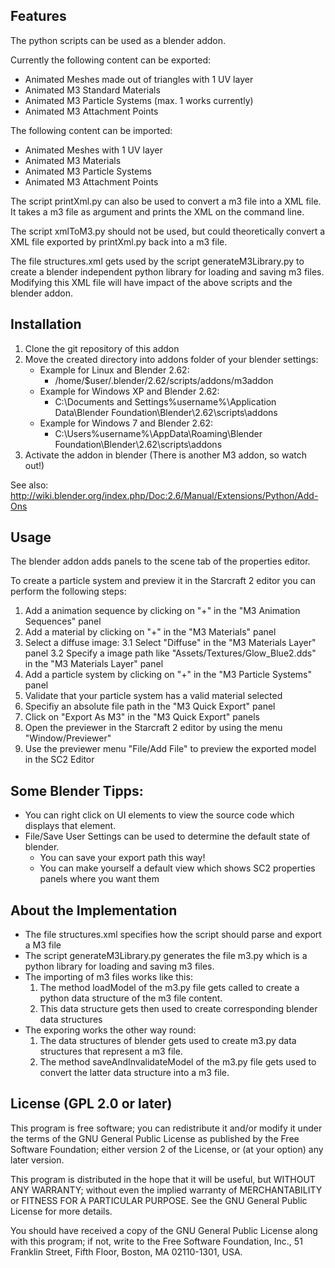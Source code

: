 Features
--------

The python scripts can be used as a blender addon.

Currently the following content can be exported:

  * Animated Meshes made out of triangles with 1 UV layer
  * Animated M3 Standard Materials
  * Animated M3 Particle Systems (max. 1 works currently)
  * Animated M3 Attachment Points

The following content can be imported:

  * Animated Meshes with 1 UV layer
  * Animated M3 Materials
  * Animated M3 Particle Systems
  * Animated M3 Attachment Points

The script printXml.py can also be used to convert a m3 file into a XML file. It
takes a m3 file as argument and prints the XML on the command line.

The script xmlToM3.py should not be used, but could theoretically convert a
XML file exported by printXml.py back into a m3 file.

The file structures.xml gets used by the script generateM3Library.py to create
a blender independent python library for loading and saving m3 files.
Modifying this XML file will have impact of the above scripts and the blender addon.

Installation
------------
1. Clone the git repository of this addon
2. Move the created directory into addons folder of your blender settings:
   * Example for Linux and Blender 2.62: 
      * /home/$user/.blender/2.62/scripts/addons/m3addon
   * Example for Windows XP and Blender 2.62:
      * C:\Documents and Settings\%username%\Application Data\Blender Foundation\Blender\2.62\scripts\addons
   * Example for Windows 7 and Blender 2.62:
      * C:\Users\%username%\AppData\Roaming\Blender Foundation\Blender\2.62\scripts\addons
3. Activate the addon in blender (There is another M3 addon, so watch out!)

See also: http://wiki.blender.org/index.php/Doc:2.6/Manual/Extensions/Python/Add-Ons

Usage
-----

The blender addon adds panels to the scene tab of the properties editor.

To create a particle system and preview it in the Starcraft 2 editor you can perform the following steps:

1. Add a animation sequence by clicking on "+" in the "M3 Animation Sequences" panel
2. Add a material by clicking on "+" in the "M3 Materials" panel
3. Select a diffuse image:
3.1 Select "Diffuse" in the "M3 Materials Layer" panel
3.2 Specify a image path like "Assets/Textures/Glow_Blue2.dds" in the "M3 Materials Layer" panel
4. Add a particle system by clicking on "+" in the "M3 Particle Systems" panel
5. Validate that your particle system has a valid material selected
6. Specifiy an absolute file path in the "M3 Quick Export" panel
7. Click on "Export As M3" in the "M3 Quick Export" panels
8. Open the previewer in the Starcraft 2 editor by using the menu "Window/Previewer"
9. Use the previewer menu "File/Add File" to preview the exported model in the SC2 Editor

Some Blender Tipps:
-----------
* You can right click on UI elements to view the source code which displays that element. 
* File/Save User Settings can be used to determine the default state of blender.
  * You can save your export path this way!
  * You can make yourself a default view which shows SC2 properties panels where you want them

About the Implementation
------------------------

* The file structures.xml specifies how the script should parse and export a M3 file
* The script generateM3Library.py generates the file m3.py which is a python library for loading and saving m3 files.
* The importing of m3 files works like this:
  1. The method loadModel of the m3.py file gets called to create a python data structure of the m3 file content.
  2. This data structure gets then used to create corresponding blender data structures
* The exporing works the other way round:
  1. The data structures of blender gets used to create m3.py data structures that represent a m3 file.
  2. The method saveAndInvalidateModel of the m3.py file gets used to convert the latter data structure into a m3 file.


License (GPL 2.0 or later)
--------------------------

This program is free software; you can redistribute it and/or
modify it under the terms of the GNU General Public License
as published by the Free Software Foundation; either version 2
of the License, or (at your option) any later version.

This program is distributed in the hope that it will be useful,
but WITHOUT ANY WARRANTY; without even the implied warranty of
MERCHANTABILITY or FITNESS FOR A PARTICULAR PURPOSE.  See the
GNU General Public License for more details.

You should have received a copy of the GNU General Public License
along with this program; if not, write to the Free Software Foundation,
Inc., 51 Franklin Street, Fifth Floor, Boston, MA 02110-1301, USA.